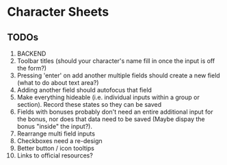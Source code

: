 # Character Sheets

## TODOs

1. BACKEND
1. Toolbar titles (should your character's name fill in once the input is off the form?)
1. Pressing 'enter' on add another multiple fields should create a new field (what to do about text area?)
1. Adding another field should autofocus that field
1. Make everything hideable (i.e. individual inputs within a group or section). Record these states so they can be saved
1. Fields with bonuses probably don't need an entire additional input for the bonus, nor does that data need to be saved (Maybe dispay the bonus "inside" the input?).
1. Rearrange multi field inputs
1. Checkboxes need a re-design
1. Better button / icon tooltips
1. Links to official resources?
